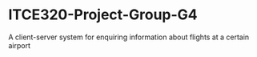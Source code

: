 # ITCE320-Project-Group-G4
A client-server system for enquiring information about flights at a certain airport
